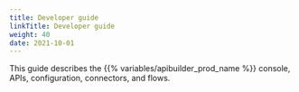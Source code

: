 ```yaml
---
title: Developer guide
linkTitle: Developer guide
weight: 40
date: 2021-10-01
---
```


This guide describes the {{% variables/apibuilder_prod_name %}} console, APIs, configuration, connectors, and flows.
